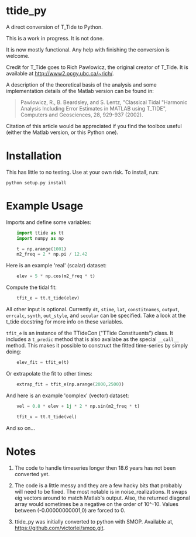 ttide_py
========

A direct conversion of T_Tide to Python.

This is a work in progress. It is not done.

It is now mostly functional.
Any help with finishing the conversion is welcome.

Credit for T\_Tide goes to Rich Pawlowicz, the original creator of T\_Tide. 
It is available at http://www2.ocgy.ubc.ca/~rich/.

A description of the theoretical basis of the analysis and some
implementation details of the Matlab version can be found in:

> Pawlowicz, R., B. Beardsley, and S. Lentz, "Classical Tidal
    "Harmonic Analysis Including Error Estimates in MATLAB
    using T_TIDE", Computers and Geosciences, 28, 929-937 (2002).

Citation of this article would be appreciated if you find the toolbox
useful (either the Matlab version, or this Python one).



Installation
============

This has little to no testing. Use at your own risk. To install, run:

    python setup.py install


Example Usage
=============

Imports and define some variables:

```python
    import ttide as tt
    import numpy as np

    t = np.arange(1001)
    m2_freq = 2 * np.pi / 12.42
```

Here is an example 'real' (scalar) dataset:
```python
    elev = 5 * np.cos(m2_freq * t)
```

Compute the tidal fit:
```python
    tfit_e = tt.t_tide(elev)
```

All other input is optional. Currently `dt`, `stime`, `lat`, `constitnames`, `output`, `errcalc`, `synth`, `out_style`, and `secular` can be specified. Take a look at the t\_tide docstring for more info on these variables. 

`tfit_e` is an instance of the TTideCon ("TTide Constituents") class. It includes a `t_predic` method that is also availabe as the special `__call__` method. This makes it possible to construct the fitted time-series by simply doing:

```python
    elev_fit = tfit_e(t)
```

Or extrapolate the fit to other times:

```python
    extrap_fit = tfit_e(np.arange(2000,2500))
```

And here is an example 'complex' (vector) dataset:

```python
    vel = 0.8 * elev + 1j * 2 * np.sin(m2_freq * t)

    tfit_v = tt.t_tide(vel)

```
And so on...

Notes
=====

1. The code to handle timeseries longer then 18.6 years has not been converted yet.

2. The code is a little messy and they are a few hacky bits that probably will need to be fixed. The most notable is in noise_realizations. It swaps eig vectors around to match Matlab's output.
Also, the returned diagonal array would sometimes be a negative on the order of 10^-10. Values between (-0.00000000001,0) are forced to 0. 

3. ttide_py was initially converted to python with SMOP. Available at, https://github.com/victorlei/smop.git.
